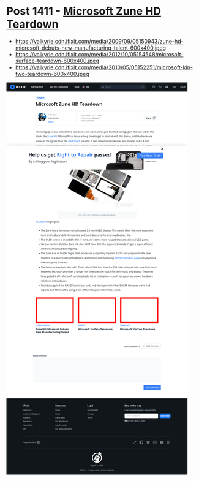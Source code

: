 # Post 1411 - [Microsoft Zune HD Teardown](https://www.ifixit.com/News/1411/microsoft-zune-hd-teardown)

- https://valkyrie.cdn.ifixit.com/media/2009/09/05150943/zune-hd-microsoft-debuts-new-manufacturing-talent-600x400.jpeg
- https://valkyrie.cdn.ifixit.com/media/2012/10/05154548/microsoft-surface-teardown-600x400.jpeg
- https://valkyrie.cdn.ifixit.com/media/2010/05/05152251/microsoft-kin-two-teardown-600x400.jpeg

![screencap](screenshots/5b8d943d-ef89-4a10-b040-ce3fe6700968.png)

